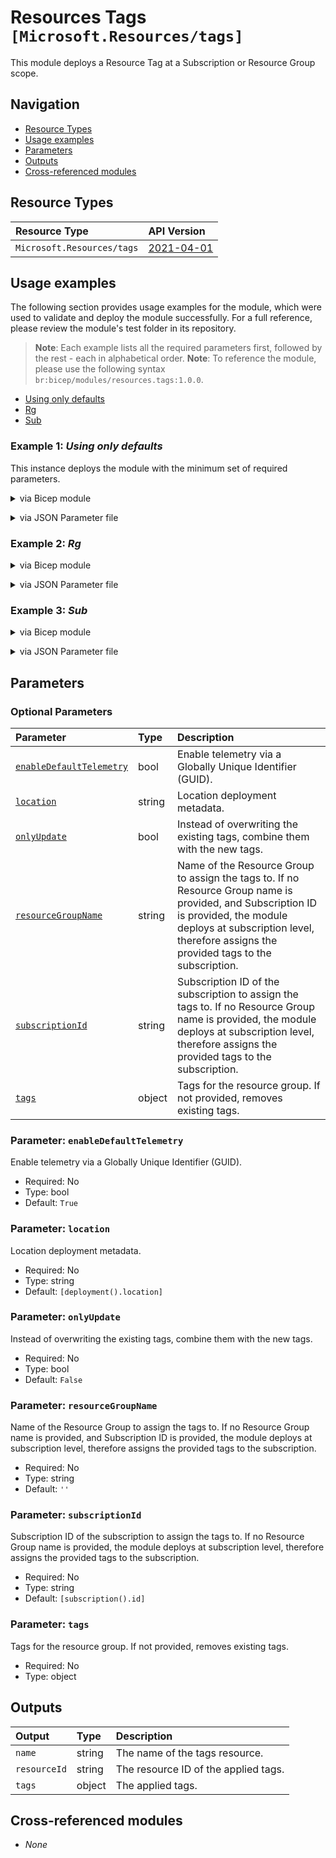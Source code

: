 # Resources Tags `[Microsoft.Resources/tags]`

This module deploys a Resource Tag at a Subscription or Resource Group scope.

## Navigation

- [Resource Types](#resource-types)
- [Usage examples](#usage-examples)
- [Parameters](#parameters)
- [Outputs](#outputs)
- [Cross-referenced modules](#cross-referenced-modules)

## Resource Types

| Resource Type              | API Version                                                                                         |
| :------------------------- | :-------------------------------------------------------------------------------------------------- |
| `Microsoft.Resources/tags` | [2021-04-01](https://learn.microsoft.com/en-us/azure/templates/Microsoft.Resources/2021-04-01/tags) |

## Usage examples

The following section provides usage examples for the module, which were used to validate and deploy the module successfully. For a full reference, please review the module's test folder in its repository.

>**Note**: Each example lists all the required parameters first, followed by the rest - each in alphabetical order.
>**Note**: To reference the module, please use the following syntax `br:bicep/modules/resources.tags:1.0.0`.

- [Using only defaults](#example-1-using-only-defaults)
- [Rg](#example-2-rg)
- [Sub](#example-3-sub)

### Example 1: _Using only defaults_

This instance deploys the module with the minimum set of required parameters.

<details>

<summary>via Bicep module</summary>

```bicep
module tags 'br:bicep/modules/resources.tags:1.0.0' = {
  name: '${uniqueString(deployment().name)}-test-rtmin'
  params: {
    enableDefaultTelemetry: '<enableDefaultTelemetry>'
  }
}
```

</details>
<p>

<details>

<summary>via JSON Parameter file</summary>

```json
{
  "$schema": "https://schema.management.azure.com/schemas/2019-04-01/deploymentParameters.json#",
  "contentVersion": "1.0.0.0",
  "parameters": {
    "enableDefaultTelemetry": {
      "value": "<enableDefaultTelemetry>"
    }
  }
}
```

</details>
<p>

### Example 2: _Rg_

<details>

<summary>via Bicep module</summary>

```bicep
module tags 'br:bicep/modules/resources.tags:1.0.0' = {
  name: '${uniqueString(deployment().name, location)}-test-rtrg'
  params: {
    enableDefaultTelemetry: '<enableDefaultTelemetry>'
    onlyUpdate: false
    resourceGroupName: '<resourceGroupName>'
    tags: {
      'hidden-title': 'This is visible in the resource name'
      Test: 'Yes'
      TestToo: 'No'
    }
  }
}
```

</details>
<p>

<details>

<summary>via JSON Parameter file</summary>

```json
{
  "$schema": "https://schema.management.azure.com/schemas/2019-04-01/deploymentParameters.json#",
  "contentVersion": "1.0.0.0",
  "parameters": {
    "enableDefaultTelemetry": {
      "value": "<enableDefaultTelemetry>"
    },
    "onlyUpdate": {
      "value": false
    },
    "resourceGroupName": {
      "value": "<resourceGroupName>"
    },
    "tags": {
      "value": {
        "hidden-title": "This is visible in the resource name",
        "Test": "Yes",
        "TestToo": "No"
      }
    }
  }
}
```

</details>
<p>

### Example 3: _Sub_

<details>

<summary>via Bicep module</summary>

```bicep
module tags 'br:bicep/modules/resources.tags:1.0.0' = {
  name: '${uniqueString(deployment().name)}-test-rtsub'
  params: {
    enableDefaultTelemetry: '<enableDefaultTelemetry>'
    onlyUpdate: true
    tags: {
      'hidden-title': 'This is visible in the resource name'
      Test: 'Yes'
      TestToo: 'No'
    }
  }
}
```

</details>
<p>

<details>

<summary>via JSON Parameter file</summary>

```json
{
  "$schema": "https://schema.management.azure.com/schemas/2019-04-01/deploymentParameters.json#",
  "contentVersion": "1.0.0.0",
  "parameters": {
    "enableDefaultTelemetry": {
      "value": "<enableDefaultTelemetry>"
    },
    "onlyUpdate": {
      "value": true
    },
    "tags": {
      "value": {
        "hidden-title": "This is visible in the resource name",
        "Test": "Yes",
        "TestToo": "No"
      }
    }
  }
}
```

</details>
<p>

## Parameters

### Optional Parameters

| Parameter                                                     | Type   | Description                                                                                                                                                                                                                  |
| :------------------------------------------------------------ | :----- | :--------------------------------------------------------------------------------------------------------------------------------------------------------------------------------------------------------------------------- |
| [`enableDefaultTelemetry`](#parameter-enabledefaulttelemetry) | bool   | Enable telemetry via a Globally Unique Identifier (GUID).                                                                                                                                                                    |
| [`location`](#parameter-location)                             | string | Location deployment metadata.                                                                                                                                                                                                |
| [`onlyUpdate`](#parameter-onlyupdate)                         | bool   | Instead of overwriting the existing tags, combine them with the new tags.                                                                                                                                                    |
| [`resourceGroupName`](#parameter-resourcegroupname)           | string | Name of the Resource Group to assign the tags to. If no Resource Group name is provided, and Subscription ID is provided, the module deploys at subscription level, therefore assigns the provided tags to the subscription. |
| [`subscriptionId`](#parameter-subscriptionid)                 | string | Subscription ID of the subscription to assign the tags to. If no Resource Group name is provided, the module deploys at subscription level, therefore assigns the provided tags to the subscription.                         |
| [`tags`](#parameter-tags)                                     | object | Tags for the resource group. If not provided, removes existing tags.                                                                                                                                                         |

### Parameter: `enableDefaultTelemetry`

Enable telemetry via a Globally Unique Identifier (GUID).

- Required: No
- Type: bool
- Default: `True`

### Parameter: `location`

Location deployment metadata.

- Required: No
- Type: string
- Default: `[deployment().location]`

### Parameter: `onlyUpdate`

Instead of overwriting the existing tags, combine them with the new tags.

- Required: No
- Type: bool
- Default: `False`

### Parameter: `resourceGroupName`

Name of the Resource Group to assign the tags to. If no Resource Group name is provided, and Subscription ID is provided, the module deploys at subscription level, therefore assigns the provided tags to the subscription.

- Required: No
- Type: string
- Default: `''`

### Parameter: `subscriptionId`

Subscription ID of the subscription to assign the tags to. If no Resource Group name is provided, the module deploys at subscription level, therefore assigns the provided tags to the subscription.

- Required: No
- Type: string
- Default: `[subscription().id]`

### Parameter: `tags`

Tags for the resource group. If not provided, removes existing tags.

- Required: No
- Type: object

## Outputs

| Output       | Type   | Description                          |
| :----------- | :----- | :----------------------------------- |
| `name`       | string | The name of the tags resource.       |
| `resourceId` | string | The resource ID of the applied tags. |
| `tags`       | object | The applied tags.                    |

## Cross-referenced modules

- _None_
